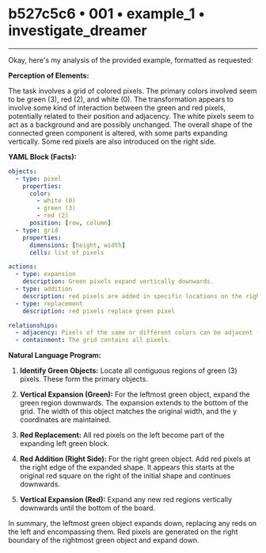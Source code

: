 # b527c5c6 • 001 • example_1 • investigate_dreamer

---
Okay, here's my analysis of the provided example, formatted as requested:

**Perception of Elements:**

The task involves a grid of colored pixels. The primary colors involved seem to be green (3), red (2), and white (0). The transformation appears to involve some kind of interaction between the green and red pixels, potentially related to their position and adjacency. The white pixels seem to act as a background and are possibly unchanged. The overall shape of the connected green component is altered, with some parts expanding vertically. Some red pixels are also introduced on the right side.

**YAML Block (Facts):**



```yaml
objects:
  - type: pixel
    properties:
      color:
        - white (0)
        - green (3)
        - red (2)
      position: [row, column]
  - type: grid
    properties:
      dimensions: [height, width]
      cells: list of pixels

actions:
  - type: expansion
    description: Green pixels expand vertically downwards.
  - type: addition
    description: red pixels are added in specific locations on the right boundary of a green shape.
  - type: replacement
    description: red pixels replace green pixel

relationships:
  - adjacency: Pixels of the same or different colors can be adjacent (horizontally, vertically, or diagonally).
  - containment: The grid contains all pixels.
```



**Natural Language Program:**

1.  **Identify Green Objects:** Locate all contiguous regions of green (3) pixels. These form the primary objects.

2.  **Vertical Expansion (Green):**  For the leftmost green object, expand the green region downwards. The expansion extends to the bottom of the grid. The width of this object matches the original width, and the y coordinates are maintained.

3.  **Red Replacement:** All red pixels on the left become part of the expanding left green block.

4.  **Red Addition (Right Side):** For the right green object. Add red pixels at the right edge of the expanded shape. It appears this starts at the original red square on the right of the initial shape and continues downwards.

5. **Vertical Expansion (Red):** Expand any new red regions vertically downwards until the bottom of the board.

In summary, the leftmost green object expands down, replacing any reds on the left and encompassing them. Red pixels are generated on the right boundary of the rightmost green object and expand down.

